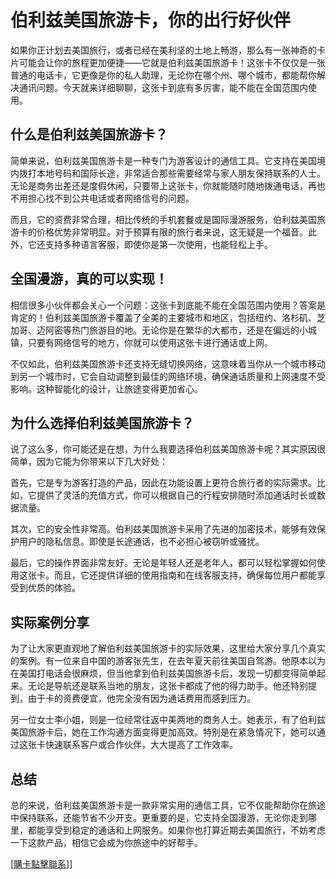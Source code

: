 # 伯利兹美国旅游卡，你的出行好伙伴

如果你正计划去美国旅行，或者已经在美利坚的土地上畅游，那么有一张神奇的卡片可能会让你的旅程更加便捷——它就是伯利兹美国旅游卡！这张卡不仅仅是一张普通的电话卡，它更像是你的私人助理，无论你在哪个州、哪个城市，都能帮你解决通讯问题。今天就来详细聊聊，这张卡到底有多厉害，能不能在全国范围内使用。

## 什么是伯利兹美国旅游卡？

简单来说，伯利兹美国旅游卡是一种专门为游客设计的通信工具。它支持在美国境内拨打本地号码和国际长途，非常适合那些需要经常与家人朋友保持联系的人士。无论是商务出差还是度假休闲，只要带上这张卡，你就能随时随地拨通电话，再也不用担心找不到公共电话或者网络信号的问题。

而且，它的资费非常合理，相比传统的手机套餐或是国际漫游服务，伯利兹美国旅游卡的价格优势非常明显。对于预算有限的旅行者来说，这无疑是一个福音。此外，它还支持多种语言客服，即使你是第一次使用，也能轻松上手。

## 全国漫游，真的可以实现！

相信很多小伙伴都会关心一个问题：这张卡到底能不能在全国范围内使用？答案是肯定的！伯利兹美国旅游卡覆盖了全美的主要城市和地区，包括纽约、洛杉矶、芝加哥、迈阿密等热门旅游目的地。无论你是在繁华的大都市，还是在偏远的小城镇，只要有网络信号的地方，你就可以使用这张卡进行通话或上网。

不仅如此，伯利兹美国旅游卡还支持无缝切换网络，这意味着当你从一个城市移动到另一个城市时，它会自动调整到最佳的网络环境，确保通话质量和上网速度不受影响。这种智能化的设计，让旅途变得更加省心。

## 为什么选择伯利兹美国旅游卡？

说了这么多，你可能还是在想，为什么我要选择伯利兹美国旅游卡呢？其实原因很简单，因为它能为你带来以下几大好处：

首先，它是专为游客打造的产品，因此在功能设置上更符合旅行者的实际需求。比如，它提供了灵活的充值方式，你可以根据自己的行程安排随时添加通话时长或数据流量。

其次，它的安全性非常高。伯利兹美国旅游卡采用了先进的加密技术，能够有效保护用户的隐私信息。即使是长途通话，也不必担心被窃听或骚扰。

最后，它的操作界面非常友好。无论是年轻人还是老年人，都可以轻松掌握如何使用这张卡。而且，它还提供详细的使用指南和在线客服支持，确保每位用户都能享受到优质的体验。

## 实际案例分享

为了让大家更直观地了解伯利兹美国旅游卡的实际效果，这里给大家分享几个真实的案例。有一位来自中国的游客张先生，在去年夏天前往美国自驾游。他原本以为在美国打电话会很麻烦，但当他拿到伯利兹美国旅游卡后，发现一切都变得简单起来。无论是导航还是联系当地的朋友，这张卡都成了他的得力助手。他还特别提到，由于卡的资费便宜，他完全没有因为通话费用而感到压力。

另一位女士李小姐，则是一位经常往返中美两地的商务人士。她表示，有了伯利兹美国旅游卡后，她在工作沟通方面变得更加高效。特别是在紧急情况下，她可以通过这张卡快速联系客户或合作伙伴，大大提高了工作效率。

## 总结

总的来说，伯利兹美国旅游卡是一款非常实用的通信工具，它不仅能帮助你在旅途中保持联系，还能节省不少开支。更重要的是，它支持全国漫游，无论你走到哪里，都能享受到稳定的通话和上网服务。如果你也打算近期去美国旅行，不妨考虑一下这款产品，相信它会成为你旅途中的好帮手。

[[購卡點擊聯系](https://t.me/s/esim1088)]]